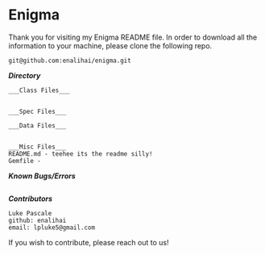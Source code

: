 # Enigma

Thank you for visiting my Enigma README file.
In order to download all the information to your machine, please clone the following repo.

```
git@github.com:enalihai/enigma.git
```

___Directory___
```
___Class Files___


___Spec Files___

___Data Files___


___Misc Files___
README.md - teehee its the readme silly!
Gemfile -
```

___Known Bugs/Errors___
```

```

___Contributors___
```
Luke Pascale
github: enalihai
email: lpluke5@gmail.com
```
If you wish to contribute, please reach out to us!

